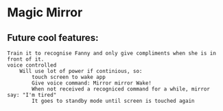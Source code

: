 # Magic Mirror



## Future cool features:

    Train it to recognise Fanny and only give compliments when she is in front of it.
    voice controlled
        Will use lot of power if continious, so:
            touch screen to wake app
            Give voice command: Mirror mirror Wake!
            When not received a recogniced command for a while, mirror say: "I'm tired"
            It goes to standby mode until screen is touched again

